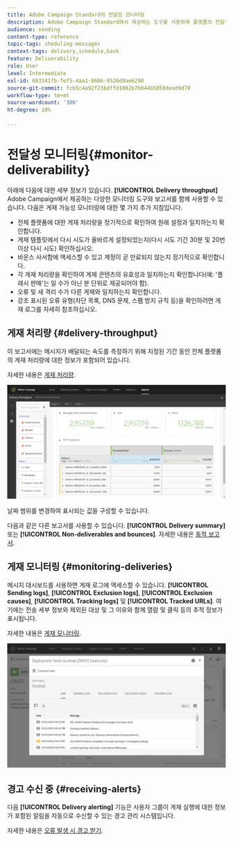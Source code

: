 ```yaml
---
title: Adobe Campaign Standard의 전달성 모니터링
description: Adobe Campaign Standard에서 제공하는 도구를 사용하여 플랫폼의 전달성을 모니터링합니다.
audience: sending
content-type: reference
topic-tags: sheduling-messages
context-tags: delivery,schedule,back
feature: Deliverability
role: User
level: Intermediate
exl-id: 683341fb-fef5-4aa1-8606-9526d9ae6290
source-git-commit: fcb5c4a92f23bdffd1082b7b044b5859dead9d70
workflow-type: tm+mt
source-wordcount: '306'
ht-degree: 10%

---
```


# 전달성 모니터링{#monitor-deliverability}

아래에 다음에 대한 세부 정보가 있습니다. **[!UICONTROL Delivery throughput]** Adobe Campaign에서 제공하는 다양한 모니터링 도구와 보고서를 함께 사용할 수 있습니다. 다음은 게재 가능성 모니터링에 대한 몇 가지 추가 지침입니다.
* 전체 플랫폼에 대한 게재 처리량을 정기적으로 확인하여 원래 설정과 일치하는지 확인합니다.
* 게재 템플릿에서 다시 시도가 올바르게 설정되었는지(다시 시도 기간 30분 및 20번 이상 다시 시도) 확인하십시오.
* 바운스 사서함에 액세스할 수 있고 계정이 곧 만료되지 않는지 정기적으로 확인합니다.
* 각 게재 처리량을 확인하여 게재 콘텐츠의 유효성과 일치하는지 확인합니다(예: &#39;플래시 판매&#39;는 일 수가 아닌 분 단위로 제공되어야 함).
* 오류 및 새 격리 수가 다른 게재와 일치하는지 확인합니다.
* 강조 표시된 오류 유형(차단 목록, DNS 문제, 스팸 방지 규칙 등)을 확인하려면 게재 로그를 자세히 참조하십시오.

## 게재 처리량 {#delivery-throughput}

이 보고서에는 메시지가 배달되는 속도를 측정하기 위해 지정된 기간 동안 전체 플랫폼의 게재 처리량에 대한 정보가 포함되어 있습니다.

자세한 내용은 [게재 처리량](../../reporting/using/delivery-throughput.md).

![](assets/delivery_reports_1.png)

날짜 범위를 변경하여 표시되는 값을 구성할 수 있습니다.

다음과 같은 다른 보고서를 사용할 수 있습니다. **[!UICONTROL Delivery summary]** 또는 **[!UICONTROL Non-deliverables and bounces]**. 자세한 내용은 [동적 보고서](../../reporting/using/about-dynamic-reports.md).

## 게재 모니터링 {#monitoring-deliveries}

메시지 대시보드를 사용하면 게재 로그에 액세스할 수 있습니다. **[!UICONTROL Sending logs]**, **[!UICONTROL Exclusion logs]**, **[!UICONTROL Exclusion causes]**, **[!UICONTROL Tracking logs]** 및 **[!UICONTROL Tracked URLs]**. 여기에는 전송 세부 정보와 제외된 대상 및 그 이유와 함께 열람 및 클릭 등의 추적 정보가 표시됩니다.

자세한 내용은 [게재 모니터링](../../sending/using/monitoring-a-delivery.md).

![](assets/sending_delivery1.png)

## 경고 수신 중 {#receiving-alerts}

다음 **[!UICONTROL Delivery alerting]** 기능은 사용자 그룹이 게재 실행에 대한 정보가 포함된 알림을 자동으로 수신할 수 있는 경고 관리 시스템입니다.

자세한 내용은 [오류 발생 시 경고 받기](../../sending/using/receiving-alerts-when-failures-happen.md).

<!--## External tools (#external-tools)

### Signal Spam {#signal-spam}

Signal Spam is a French service which offers anonymized feedback loop reporting for French ISPs (Orange, SFR).

This service allows you to follow the reputation of the French ISPs and track customers' activity evolution.

Signal Spam also provides direct complaints that end users log through a dedicated interface. Those complaints are then quarantined from the email address database.

### 250ok {#solution-250ok}

250ok is a monitoring solution which provides IP and domain denylists, as well as reputation indicators.

The information provided is real-time, which allows for a pro-active assistance. 250ok a complementary solution to the Adobe deliverability internal tools.-->
